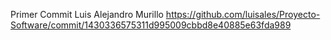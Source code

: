 Primer Commit Luis Alejandro Murillo
https://github.com/luisales/Proyecto-Software/commit/1430336575311d995009cbbd8e40885e63fda989
